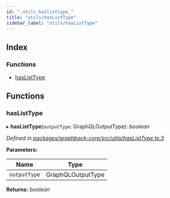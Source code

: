 ```yaml
---
id: "_utils_haslisttype_"
title: "utils/hasListType"
sidebar_label: "utils/hasListType"
---
```


## Index

### Functions

* [hasListType](_utils_haslisttype_.md#haslisttype)

## Functions

###  hasListType

▸ **hasListType**(`outputType`: GraphQLOutputType): *boolean*

*Defined in [packages/graphback-core/src/utils/hasListType.ts:3](https://github.com/aerogear/graphback/blob/b39280e7/packages/graphback-core/src/utils/hasListType.ts#L3)*

**Parameters:**

Name | Type |
------ | ------ |
`outputType` | GraphQLOutputType |

**Returns:** *boolean*

